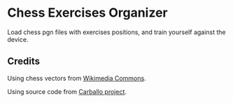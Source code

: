 # Chess Exercises Organizer

Load chess pgn files with exercises positions, and train yourself against the device.

## Credits

Using chess vectors from [Wikimedia Commons](https://commons.wikimedia.org/wiki/Category:SVG_chess_pieces).

Using source code from [Carballo project](https://github.com/albertoruibal/carballo).